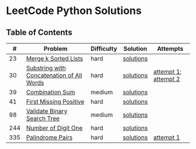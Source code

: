 # LeetCode Python Solutions

## Table of Contents
| #  | Problem | Difficulty | Solution                                                | Attempts |
|----|---------|------------|---------------------------------------------------------|----------|
| 23  | [Merge k Sorted Lists](https://leetcode.com/problems/merge-k-sorted-lists/description/) | hard | [solutions](./0023_MergeKSortedLists/)
| 30  | [ Substring with Concatenation of All Words ]( https://leetcode.com/problems/substring-with-concatenation-of-all-words/description/ ) | hard       | [solutions](./0030_SubstringWithConcatenationOfAllWords/) | [attempt 1](./0030_SubstringWithConcatenationOfAllWords/attempt1.py); [attempt 2](./0030_SubstringWithConcatenationOfAllWords/attempt2.py)
| 39  | [ Combination Sum ]( https://leetcode.com/problems/combination-sum/description/ )                                                     | medium     | [solutions](./0039_CombinationSum/)                       |
| 41  | [First Missing Positive](https://leetcode.com/problems/first-missing-positive/description/)                                           | hard       | [solutions](./0041_FirstMissingPositive/)                 |
| 98  | [Validate Binary Search Tree](https://leetcode.com/problems/validate-binary-search-tree/description/)                                 | medium     | [solutions](./0098_ValidateBinarySearchTree/)
| 244 | [Number of Digit One](https://leetcode.com/problems/number-of-digit-one/) | hard | [solutions](./0233_NumberOfDigitOne/)
| 335 | [Palindrome Pairs](https://leetcode.com/problems/palindrome-pairs/description/) | hard | [solutions](./0335_PalindromePairs/) | [attempt 1](./0335_PalindromePairs/attempt1.py)